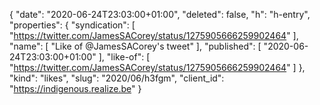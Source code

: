 {
  "date": "2020-06-24T23:03:00+01:00",
  "deleted": false,
  "h": "h-entry",
  "properties": {
    "syndication": [
      "https://twitter.com/JamesSACorey/status/1275905666259902464"
    ],
    "name": [
      "Like of @JamesSACorey's tweet"
    ],
    "published": [
      "2020-06-24T23:03:00+01:00"
    ],
    "like-of": [
      "https://twitter.com/JamesSACorey/status/1275905666259902464"
    ]
  },
  "kind": "likes",
  "slug": "2020/06/h3fgm",
  "client_id": "https://indigenous.realize.be"
}
